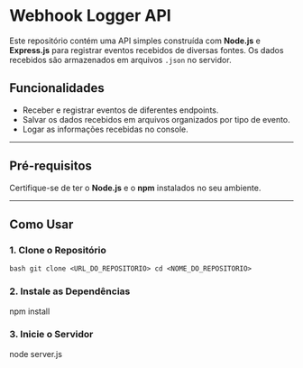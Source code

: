 # Webhook Logger API  

Este repositório contém uma API simples construída com **Node.js** e **Express.js** para registrar eventos recebidos de diversas fontes. Os dados recebidos são armazenados em arquivos `.json` no servidor.

## Funcionalidades  

- Receber e registrar eventos de diferentes endpoints.
- Salvar os dados recebidos em arquivos organizados por tipo de evento.
- Logar as informações recebidas no console.

---

## Pré-requisitos  

Certifique-se de ter o **Node.js** e o **npm** instalados no seu ambiente.  

---

## Como Usar  

### 1. Clone o Repositório  
`bash
git clone <URL_DO_REPOSITORIO>
cd <NOME_DO_REPOSITORIO>`

### 2. Instale as Dependências  

npm install

### 3. Inicie o Servidor 

node server.js

